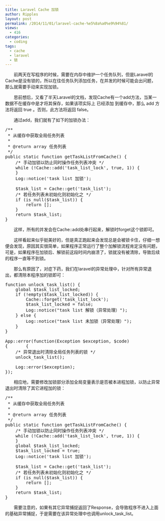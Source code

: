 ```yaml
---
title: Laravel Cache 加锁
author: Ripples
layout: post
permalink: /2014/11/01/laravel-cache-%e5%8a%a0%e9%94%81/
views:
  - 416
categories:
  - coding
tags:
  - cache
  - laravel
  - 锁
---
```

<p style="text-indent: 2em;">
  前两天在写程序的时候，需要在内存中维护一个任务队列，但是Laravel的Cache是没有锁的，所以在往任务队列添加任务，在并发的时候可能会出问题，那么就需要手动来实现加锁。
</p>

<p style="text-indent: 2em;">
  思前想后，又看了半天Laravel的文档，发现Cache有一个add方法，当某一数据不在缓存中是才将其保存，如果该项实际上 已经添加 到缓存中，那么 add 方法将返回 true 。否则，此方法将返回 false。
</p>

<!--more-->

<p style="text-indent: 2em;">
  通过add，我们就有了如下的加锁办法：
</p>

<pre class="brush:php;toolbar:false">/**
&nbsp;*&nbsp;从缓存中获取全局任务列表
&nbsp;*
&nbsp;*&nbsp;@return&nbsp;array&nbsp;任务列表
&nbsp;*/
public&nbsp;static&nbsp;function&nbsp;getTaskListFromCache()&nbsp;{
&nbsp;&nbsp;&nbsp;&nbsp;/*&nbsp;手动加锁以防止同时操作任务列表冲突&nbsp;*/
&nbsp;&nbsp;&nbsp;&nbsp;while&nbsp;(!Cache::add(&#39;task_list_lock&#39;,&nbsp;true,&nbsp;1))&nbsp;{
&nbsp;&nbsp;&nbsp;&nbsp;}
&nbsp;&nbsp;&nbsp;&nbsp;Log::notice(&#39;task&nbsp;list&nbsp;加锁&#39;);

&nbsp;&nbsp;&nbsp;&nbsp;$task_list&nbsp;=&nbsp;Cache::get(&#39;task_list&#39;);
&nbsp;&nbsp;&nbsp;&nbsp;/*&nbsp;若任务列表未初始化则初始化之&nbsp;*/
&nbsp;&nbsp;&nbsp;&nbsp;if&nbsp;(is_null($task_list))&nbsp;{
&nbsp;&nbsp;&nbsp;&nbsp;&nbsp;&nbsp;&nbsp;&nbsp;return&nbsp;[];
&nbsp;&nbsp;&nbsp;&nbsp;}
&nbsp;&nbsp;&nbsp;&nbsp;return&nbsp;$task_list;
}</pre>

<p style="text-indent: 2em;">
  这样，所有的并发会在Cache::add处串行起来，解锁时forget这个锁即可。
</p>

<p style="text-indent: 2em;">
  这样看起来似乎挺美好的，但是真正跑起来会发现总是会被锁卡住，仔细一想便会发现，原因其实很简单，如果程序正常运行了整个加解锁流程肯定没有问题，可是，如果程序在加锁后、解锁前这段时间内崩溃了，锁就没有被清除，导致后续的程序一直等不到锁。
</p>

<p style="text-indent: 2em;">
  那么有原因了，对症下药，我们在laravel的异常处理中，针对所有异常退出，都清除本程序加的锁即可：
</p>

<pre class="brush:php;toolbar:false">function&nbsp;unlock_task_list()&nbsp;{
&nbsp;&nbsp;&nbsp;&nbsp;global&nbsp;$task_list_locked;
&nbsp;&nbsp;&nbsp;&nbsp;if&nbsp;(!empty($task_list_locked))&nbsp;{
&nbsp;&nbsp;&nbsp;&nbsp;&nbsp;&nbsp;&nbsp;&nbsp;Cache::forget(&#39;task_list_lock&#39;);
&nbsp;&nbsp;&nbsp;&nbsp;&nbsp;&nbsp;&nbsp;&nbsp;$task_list_locked&nbsp;=&nbsp;false;
&nbsp;&nbsp;&nbsp;&nbsp;&nbsp;&nbsp;&nbsp;&nbsp;Log::notice("task&nbsp;list&nbsp;解锁（异常处理）");
&nbsp;&nbsp;&nbsp;&nbsp;}&nbsp;else&nbsp;{
&nbsp;&nbsp;&nbsp;&nbsp;&nbsp;&nbsp;&nbsp;&nbsp;Log::notice("task&nbsp;list&nbsp;未加锁（异常处理）");
&nbsp;&nbsp;&nbsp;&nbsp;}
}

App::error(function(Exception&nbsp;$exception,&nbsp;$code)
{&nbsp;&nbsp;&nbsp;&nbsp;&nbsp;&nbsp;&nbsp;{
&nbsp;&nbsp;&nbsp;&nbsp;/*&nbsp;异常退出时清除全局任务列表的锁&nbsp;*/
&nbsp;&nbsp;&nbsp;&nbsp;unlock_task_list();

&nbsp;&nbsp;&nbsp;&nbsp;Log::error($exception);
});</pre>

<p style="text-indent: 2em;">
  相应地，需要修改加锁部分添加全局变量表示是否被本进程加锁，以防止异常退出时清除了其它进程加的锁：
</p>

<pre class="brush:php;toolbar:false">/**
&nbsp;*&nbsp;从缓存中获取全局任务列表
&nbsp;*
&nbsp;*&nbsp;@return&nbsp;array&nbsp;任务列表
&nbsp;*/
public&nbsp;static&nbsp;function&nbsp;getTaskListFromCache()&nbsp;{
&nbsp;&nbsp;&nbsp;&nbsp;/*&nbsp;手动加锁以防止同时操作任务列表冲突&nbsp;*/
&nbsp;&nbsp;&nbsp;&nbsp;while&nbsp;(!Cache::add(&#39;task_list_lock&#39;,&nbsp;true,&nbsp;1))&nbsp;{
&nbsp;&nbsp;&nbsp;&nbsp;}
&nbsp;&nbsp;&nbsp;&nbsp;global&nbsp;$task_list_locked;
&nbsp;&nbsp;&nbsp;&nbsp;$task_list_locked&nbsp;=&nbsp;true;
&nbsp;&nbsp;&nbsp;&nbsp;Log::notice(&#39;task&nbsp;list&nbsp;加锁&#39;);

&nbsp;&nbsp;&nbsp;&nbsp;$task_list&nbsp;=&nbsp;Cache::get(&#39;task_list&#39;);
&nbsp;&nbsp;&nbsp;&nbsp;/*&nbsp;若任务列表未初始化则初始化之&nbsp;*/
&nbsp;&nbsp;&nbsp;&nbsp;if&nbsp;(is_null($task_list))&nbsp;{
&nbsp;&nbsp;&nbsp;&nbsp;&nbsp;&nbsp;&nbsp;&nbsp;return&nbsp;[];
&nbsp;&nbsp;&nbsp;&nbsp;}
&nbsp;&nbsp;&nbsp;&nbsp;return&nbsp;$task_list;
}</pre>

<p style="text-indent: 2em;">
  需要注意的，如果有其它异常捕捉返回了Response，会导致程序不进入上面的基础异常捕捉，于是需要在该异常处理中也调用unlock_task_list。
</p>
